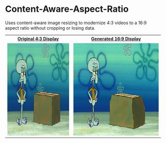 # Content-Aware-Aspect-Ratio

Uses content-aware image resizing to modernize 4:3 videos to a 16:9 aspect ratio without cropping or losing data.

<table>
<tr>
<th><a href="https://drive.google.com/file/d/13wTyCyZJ5w0n7JA2GdNkOXXD0atGtwcI/view?usp=sharing">Original 4:3 Display</a></th>
<th><a href="https://youtu.be/Ja24xjEEhcs">Generated 16:9 Display</a></th>
</tr>
<tr>
<td>

<a href="https://drive.google.com/file/d/1Nk0b3cL6mmpAuTGffQono-C5Ez0-hbbh/view?usp=sharing">
    <img src="images/43idiotboxthumbnail.jpg" alt="Watch the video" height="300">
</a>

</td>
<td>

<a href="https://drive.google.com/file/d/1Nk0b3cL6mmpAuTGffQono-C5Ez0-hbbh/view?usp=sharing">
    <img src="images/169idiotboxthumbnail.jpg" alt="Watch the video" height="300">
</a>

</td>
</tr>
</table>
